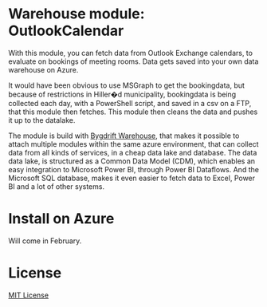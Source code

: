 # Warehouse module: OutlookCalendar

With this module, you can fetch data from Outlook Exchange calendars, to evaluate on bookings of meeting rooms. Data gets saved  into your own data warehouse on Azure.

It would have been obvious to use MSGraph to get the bookingdata, but because of restrictions in Hiller�d municipality, bookingdata is being collected each day, with a PowerShell script, and saved in a csv on a FTP, that this module then fetches. This module then cleans the data and pushes it up to the datalake.

The module is build with [Bygdrift Warehouse](https://github.com/Bygdrift/Warehouse), that makes it possible to attach multiple modules within the same azure environment, that can collect data from all kinds of services, in a cheap data lake and database.
The data data lake, is structured as a Common Data Model (CDM), which enables an easy integration to Microsoft Power BI, through Power BI Dataflows. And the Microsoft SQL database, makes it even easier to fetch data to Excel, Power BI and a lot of other systems.

# Install on Azure

Will come in February.

# License

[MIT License](https://github.com/hillerod/Warehouse.Modules.OutlookCalendar/blob/master/License.md)
